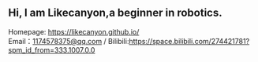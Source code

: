 

Hi, I am Likecanyon,a beginner in robotics.
--
Homepage:
https://likecanyon.github.io/  
Email：1174578375@qq.com
/
Bilibili:https://space.bilibili.com/274421781?spm_id_from=333.1007.0.0
